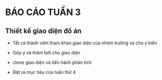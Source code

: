 # BÁO CÁO TUẦN 3

## Thiết kế giao diện đồ án 

* Tất cả thành viên tham khảo giao diện của nhóm trưởng và cho ý kiến 

* Góp ý và thêm bớt cho giao diện 

* clone giao diện và tiến hành phân tích

* Đặt ra mục tiêu của tuần thứ 4
